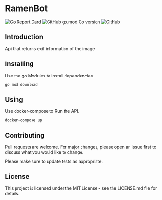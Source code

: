 # RamenBot
[![Go Report Card](https://goreportcard.com/badge/github.com/Sw-Saturn/Image2EXIF-API?style=flat-square)](https://goreportcard.com/report/github.com/Sw-Saturn/Image2EXIF-API?style=flat-square)
![GitHub go.mod Go version](https://img.shields.io/github/go-mod/go-version/Sw-Saturn/Image2EXIF-API?style=for-the-badge)
![GitHub](https://img.shields.io/github/license/Sw-Saturn/Image2EXIF-API?style=for-the-badge)

## Introduction
Api that returns exif information of the image

## Installing

Use the go Modules to install dependencies.

```bash
go mod download
```

## Using

Use docker-compose to Run the API.

```bash
docker-compose up
```

## Contributing
Pull requests are welcome. For major changes, please open an issue first to discuss what you would like to change.

Please make sure to update tests as appropriate.

## License
This project is licensed under the MIT License - see the LICENSE.md file for details.
